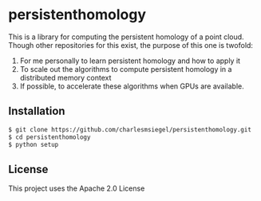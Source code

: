 # persistenthomology
This is a library for computing the persistent homology of a point 
cloud. Though other repositories for this exist, the purpose of 
this one is twofold:
1) For me personally to learn persistent homology and how to apply
it
2) To scale out the algorithms to compute persistent homology in a
distributed memory context
3) If possible, to accelerate these algorithms when GPUs are available.

<!--## Contents-->
## Installation
```bash
$ git clone https://github.com/charlesmsiegel/persistenthomology.git
$ cd persistenthomology
$ python setup
```
<!--## Requirements-->
<!--## Documentation-->
<!--## Usage-->
<!--## FAQ-->
<!--## Known Bugs-->
## License
This project uses the Apache 2.0 License
